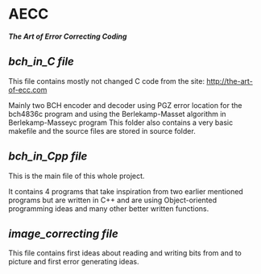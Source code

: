# AECC
***The Art of Error Correcting Coding***

## *bch_in_C file*
This file contains mostly not changed C code from the site:
http://the-art-of-ecc.com

Mainly two BCH encoder and decoder using PGZ error location for the bch4836c program
and using the Berlekamp-Masset algorithm in Berlekamp-Masseyc program
This folder also contains a very basic makefile and the source files are stored in source folder.


## *bch_in_Cpp file*
This is the main file of this whole project.

It contains 4 programs that take inspiration from two earlier mentioned programs
but are written in C++ and are using Object-oriented programming ideas and many other better
written functions.


## *image_correcting file*
This file contains first ideas about reading and writing bits from and to picture 
and first error generating ideas. 

